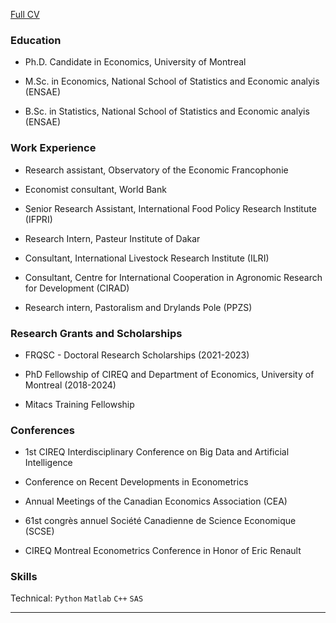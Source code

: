 [Full CV]()

### Education

* Ph.D. Candidate in Economics, University of Montreal

* M.Sc. in Economics, National School of Statistics and Economic analyis (ENSAE)

* B.Sc. in Statistics, National School of Statistics and Economic analyis (ENSAE)

### Work Experience

* Research assistant, Observatory of the Economic Francophonie 

* Economist consultant, World Bank

* Senior Research Assistant, International Food Policy Research Institute (IFPRI)

* Research Intern, Pasteur Institute of Dakar

* Consultant, International Livestock Research Institute (ILRI)

* Consultant, Centre for International Cooperation in Agronomic Research for Development (CIRAD)

* Research intern, Pastoralism and Drylands Pole (PPZS)

### Research Grants and Scholarships

* FRQSC - Doctoral Research Scholarships (2021-2023)

* PhD Fellowship of CIREQ and Department of Economics, University of Montreal (2018-2024)

* Mitacs Training Fellowship

### Conferences

* 1st CIREQ Interdisciplinary Conference on Big Data and Artificial Intelligence

* Conference on Recent Developments in Econometrics

* Annual Meetings of the Canadian Economics Association (CEA)

* 61st congrès annuel Société Canadienne de Science Economique (SCSE)

* CIREQ Montreal Econometrics Conference in Honor of Eric Renault

### Skills

Technical: `Python` `Matlab` `C++` `SAS`


---

